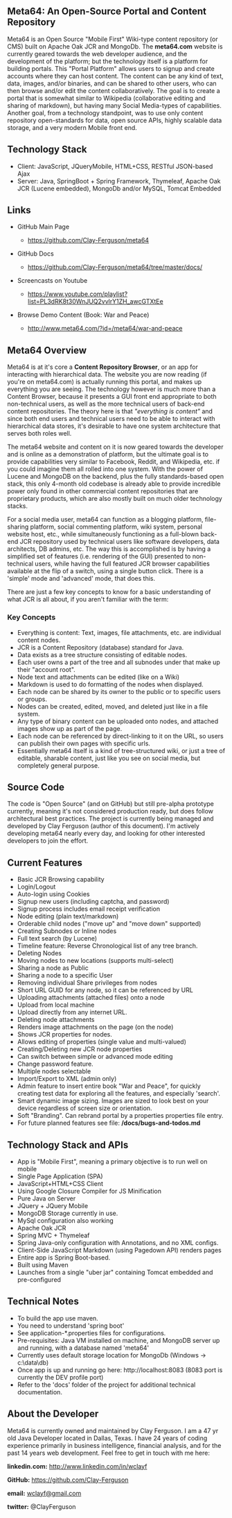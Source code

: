 ## Meta64: An Open-Source Portal and Content Repository
Meta64 is an Open Source "Mobile First" Wiki-type content repository (or CMS) built on Apache Oak JCR and MongoDb. The **meta64.com** website is currently geared towards the web developer audience, and the development of the platform; but the technology itself is a platform for building portals. This "Portal Platform" allows users to signup and create accounts where they can host content. The content can be any kind of text, data, images, and/or binaries, and can be shared to other users, who can then browse and/or edit the content collaboratively. The goal is to create a portal that is somewhat similar to Wikipedia (collaborative editing and sharing of markdown), but having many Social Media-types of capabilities. Another goal, from a technology standpoint, was to use only content repository open-standards for data, open source APIs, highly scalable data storage, and a very modern Mobile front end.

## Technology Stack
* Client: JavaScript, JQueryMobile, HTML+CSS, RESTful JSON-based Ajax
* Server: Java, SpringBoot + Spring Framework, Thymeleaf, Apache Oak JCR (Lucene embedded), MongoDb and/or MySQL, Tomcat Embedded 

## Links
* GitHub Main Page
  - https://github.com/Clay-Ferguson/meta64

* GitHub Docs
  - https://github.com/Clay-Ferguson/meta64/tree/master/docs/

* Screencasts on Youtube
  - https://www.youtube.com/playlist?list=PL3dRK8t30WnJUQ2vvlrY1ZH_awcGTXtEe
  
* Browse Demo Content (Book: War and Peace) 
  - http://www.meta64.com/?id=/meta64/war-and-peace

## Meta64 Overview
Meta64 is at it's core a **Content Repository Browser**, or an app for interacting with hierarchical data. The website you are now reading (if you're on meta64.com) is actually running this portal, and makes up everything you are seeing. The technology however is much more than a Content Browser, because it presents a GUI front end appropriate to both non-technical users, as well as the more technical users of back-end content repositories. The theory here is that *"everything is content"* and since both end users and technical users need to be able to interact with hierarchical data stores, it's desirable to have one system architecture that serves both roles well.

The meta64 website and content on it is now geared towards the developer and is online as a demonstration of platform, but the ultimate goal is to provide capabilities very similar to Facebook, Reddit, and Wikipedia, etc. if you could imagine them all rolled into one system. With the power of Lucene and MongoDB on the backend, plus the fully standards-based open stack, this only 4-month old codebase is already able to provide incredible power only found in other commercial content repositories that are proprietary products, which are also mostly built on much older technology stacks.

For a social media user, meta64 can function as a blogging platform, file-sharing platform, social commenting platform, wiki system, personal website host, etc., while simultaneously functioning as a full-blown back-end JCR repository used by technical users like software developers, data architects, DB admins, etc. The way this is accomplished is by having a simplified set of features (i.e. rendering of the GUI) presented to non-technical users, while having the full featured JCR browser capabilities available at the flip of a switch, using a single button click. There is a 'simple' mode and 'advanced' mode, that does this.

There are just a few key concepts to know for a basic understanding of what JCR is all about, if you aren't familiar with the term:

### Key Concepts

* Everything is content: Text, images, file attachments, etc. are individual content nodes.
* JCR is a Content Repository (database) standard for Java.
* Data exists as a tree structure consisting of editable nodes.
* Each user owns a part of the tree and all subnodes under that make up their "account root".
* Node text and attachments can be edited (like on a Wiki)
* Markdown is used to do formatting of the nodes when displayed.
* Each node can be shared by its owner to the public or to specific users or groups.
* Nodes can be created, edited, moved, and deleted just like in a file system.
* Any type of binary content can be uploaded onto nodes, and attached images show up as part of the page.
* Each node can be referenced by direct-linking to it on the URL, so users can publish their own pages with specific urls.
* Essentially meta64 itself is a kind of tree-structured wiki, or just a tree of editable, sharable content, just like you see on social media, but completely general purpose.

## Source Code
The code is "Open Source" (and on GitHub) but still pre-alpha prototype currently, meaning it's not considered production ready, but does follow architectural best practices. The project is currently being managed and developed by Clay Ferguson (author of this document). I'm actively developing meta64 nearly every day, and looking for other interested developers to join the effort. 

## Current Features

* Basic JCR Browsing capability 
* Login/Logout
* Auto-login using Cookies
* Signup new users (including captcha, and password)
* Signup process includes email receipt verification
* Node editing (plain text/markdown)
* Orderable child nodes ("move up" and "move down" supported)
* Creating Subnodes or Inline nodes
* Full text search (by Lucene)
* Timeline feature: Reverse Chronological list of any tree branch.
* Deleting Nodes
* Moving nodes to new locations (supports multi-select)
* Sharing a node as Public
* Sharing a node to a specific User
* Removing individual Share privileges from nodes
* Short URL GUID for any node, so it can be referenced by URL
* Uploading attachments (attached files) onto a node
* Upload from local machine
* Upload directly from any internet URL.
* Deleting node attachments
* Renders image attachments on the page (on the node)
* Shows JCR properties for nodes.
* Allows editing of properties (single value and multi-valued)
* Creating/Deleting new JCR node properties
* Can switch between simple or advanced mode editing
* Change password feature.
* Multiple nodes selectable
* Import/Export to XML (admin only)
* Admin feature to insert entire book "War and Peace", for quickly
  creating test data for exploring all the features, and especially 'search'.
* Smart dynamic image sizing. Images are sized to look best on your device regardless of screen size or orientation.
* Soft "Branding". Can rebrand portal by a properties properties file entry.
* For future planned features see file: **/docs/bugs-and-todos.md**

## Technology Stack and APIs
* App is "Mobile First", meaning a primary objective is to run well on mobile
* Single Page Application (SPA)
* JavaScript+HTML+CSS Client
* Using Google Closure Compiler for JS Minification
* Pure Java on Server
* JQuery + JQuery Mobile
* MongoDB Storage currently in use.
* MySql configuration also working
* Apache Oak JCR
* Spring MVC + Thymeleaf
* Spring Java-only configuration with Annotations, and no XML configs.
* Client-Side JavaScript Markdown (using Pagedown API) renders pages
* Entire app is Spring Boot-based. 
* Built using Maven
* Launches from a single "uber jar" containing Tomcat embedded and pre-configured

## Technical Notes
* To build the app use maven.
* You need to understand 'spring boot'
* See application-*.properties files for configurations.
* Pre-requisites: Java VM installed on machine, and MongoDB server up and running, with a database named 'meta64'
* Currently uses default storage location for MongoDb (Windows -> c:\data\db)
* Once app is up and running go here: http://localhost:8083 (8083 port is currently the DEV profile port)     
* Refer to the 'docs' folder of the project for additional technical documentation.

## About the Developer
Meta64 is currently owned and maintained by Clay Ferguson. I am a 47 yr old Java Developer located in Dallas, Texas. I have 24 years of coding experience primarily in business intelligence, financial analysis, and for the past 14 years web development. Feel free to get in touch with me here:

**linkedin.com:** http://www.linkedin.com/in/wclayf

**GitHub:** https://github.com/Clay-Ferguson

**email:** wclayf@gmail.com

**twitter:** @ClayFerguson
